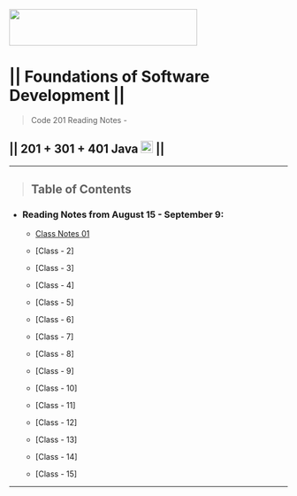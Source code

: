 <img src="https://members-csforall.imgix.net/members/logos/code-fellows-logo-horizontal-2-color-black.png" width="340" height="66">  

# ||  Foundations of Software Development ||

> Code 201 Reading Notes - 

## || 201 + 301 + 401 Java <img src="https://www.svgrepo.com/show/184143/java.svg"  width="22" height="22"> ||

---

> ## Table of Contents

- ### Reading Notes from August 15 - September 9:

  - [Class Notes 01](/class-01.md)

  - [Class - 2]

  - [Class - 3]

  - [Class - 4]

  - [Class - 5]

  - [Class - 6]

  - [Class - 7]

  - [Class - 8]

  - [Class - 9]

  - [Class - 10]

  - [Class - 11]

  - [Class - 12]

  - [Class - 13]

  - [Class - 14]

  - [Class - 15]

---
